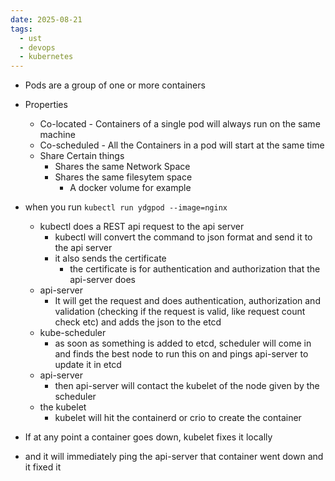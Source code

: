 ```yaml
---
date: 2025-08-21
tags:
  - ust
  - devops
  - kubernetes
---
```


- Pods are a group of one or more containers 
- Properties
  - Co-located - Containers of a single pod will always run on the same machine 
  - Co-scheduled - All the Containers in a pod will start at the same time 
  - Share Certain things 
    - Shares the same Network Space 
    - Shares the same filesytem space 
      - A docker volume for example 

- when you run `kubectl run ydgpod --image=nginx`
  - kubectl does a REST api request to the api server 
    - kubectl will convert the command to json format and send it to the api server 
    - it also sends the certificate 
      - the certificate is for authentication and authorization that the api-server does 
  - api-server 
    - It will get the request and does authentication, authorization and validation (checking if the request is valid, like request count check etc) and adds the json to the etcd 
  - kube-scheduler 
    - as soon as something is added to etcd, scheduler will come in and finds the best node to run this on and pings api-server to update it in etcd 
  - api-server 
    - then api-server will contact the kubelet of the node given by the scheduler 
  - the kubelet 
    - kubelet will hit the containerd or crio to create the container

- If at any point a container goes down, kubelet fixes it locally 
- and it will immediately ping the api-server that container went down and it fixed it

